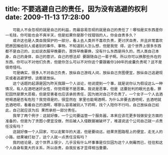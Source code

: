 title: 不要逃避自己的责任，因为没有逃避的权利
date: 2009-11-13 17:28:00
---

    　　可能人不会忽视的就是自己的利益，而最容易忽视的就是自己的责任了！哪怕是买东西差你一毛钱，你可能也会不爽半天，但是如果你是那个找错钱的人，你会自责多久？
    　　或许这也是人类自我保护的一部分，看上去人类并不喜欢负责，更讨厌自责，并且非常喜欢把原因推给别人或者别的事件、事物。不知道别人怎么想，但是我觉 得，这个世界上很多东西都不是自己的，比如说衣服早晚要扔，首饰早晚要换，没有什么东西是持久的，而人类自己本身，自己的身体，自己的意识，自己的想法却 要跟随自己一辈子啊。所以你可以换那些外在的东西，你可以不对他们负责，但是你怎么可以不对你这个要跟着你100年的皮囊负责呢？这不是很奇怪吗。
    　　可是确实，很多人不对自己负责，放纵自己游戏人间，放纵自己贪图便宜，放纵自己逃避现实或者逃避梦想，这都是放纵。
    　　这个话题的起源是因为昨天我跟一个人谈论，他说提到一个事，就是说你认为假设这么一种情况，有人在酒吧迷奸女性，你觉得是不是恶事。我说是恶事，但是 这要批判的眼光去看，罪犯固然是罪大恶极，但是受害者也应该承担责任，因为她对自己不负责了。一个女子一个人去酒吧喝酒是否有危险？我觉得是的，很显然在 家里也能喝酒啊，为什么非要去酒吧呢，去酒吧就去酒吧呗，看着自己的酒啊，哪那么容易被别人下药啊，找个人陪你不行吗，自己放纵自己如此，自己就应该为后 果而承担一部分责任。
    　　我举了两个例子：这就好像，一个公司要运营一个服务器，本来应该花更多钱做安全方面的准备的，但是为了贪图小便宜没做，然后被人入侵数据被破坏了，难道说这个公司自己就一点责任没有吗？ 
    　　这就好像一个人回家，可以走繁华的大道，但是要绕远，结果贪图路程上的便宜，走无人的小路，结果被打劫了，这个人就一点责任没有吗？
    　　我的结论是，这个世界上很少，几乎没有什么坏事事是仅仅因为这个人倒霉而已，往往和这个人自身有莫大的关系，所以自责，自我反省才显得相当重要。

